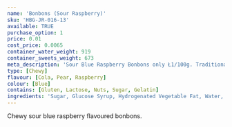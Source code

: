 ```yaml
---
name: 'Bonbons (Sour Raspberry)'
sku: 'HBG-JR-016-13'
available: TRUE
purchase_option: 1
price: 0.01
cost_price: 0.0065
container_water_weight: 919
container_sweets_weight: 673
meta_description: 'Sour Blue Raspberry Bonbons only Ł1/100g. Traditional sweets and more at Humbugs Confectionery Store. Specialists in satisfying your sweet tooth!'
type: [Chewy]
flavour: [Cola, Pear, Raspberry]
colour: [Blue]
contains: [Gluten, Lactose, Nuts, Sugar, Gelatin]
ingredients: 'Sugar, Glucose Syrup, Hydrogenated Vegetable Fat, Water, Dextrose, Citric Acid, Sorbitol, Flavouring, Gelatine, Emulsifier: E473, Colour: E133'
---
```

Chewy sour blue raspberry flavoured bonbons.
